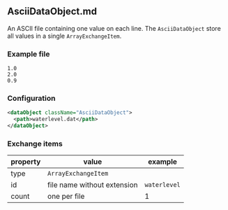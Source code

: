 ## AsciiDataObject.md

An ASCII file containing one value on each line. The `AsciiDataObject` store all values in a single `ArrayExchangeItem`.

### Example file

```
1.0
2.0
0.9
```

### Configuration

```xml
<dataObject className="AsciiDataObject">
  <path>waterlevel.dat</path>
</dataObject>
```

### Exchange items

| property | value                         | example  |
| -------- | ----------------------------- | -------- |
| type     | `ArrayExchangeItem`           |          |
| id       | file name without extension   | `waterlevel` |
| count    | one per file                  | 1        |



